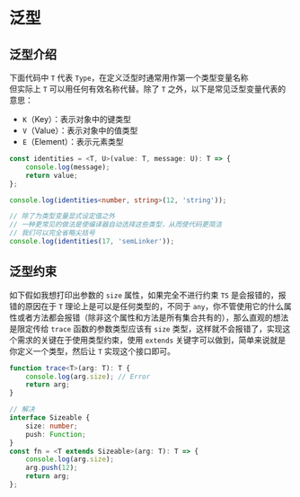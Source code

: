 # 泛型

## 泛型介绍

下面代码中 `T` 代表 `Type`，在定义泛型时通常用作第一个类型变量名称  
但实际上 `T` 可以用任何有效名称代替。除了 `T` 之外，以下是常见泛型变量代表的意思：

- `K`（Key）：表示对象中的键类型
- `V`（Value）：表示对象中的值类型
- `E`（Element）：表示元素类型

```ts
const identities = <T, U>(value: T, message: U): T => {
	console.log(message);
	return value;
};

console.log(identities<number, string>(12, 'string'));

// 除了为类型变量显式设定值之外
// 一种更常见的做法是使编译器自动选择这些类型，从而使代码更简洁
// 我们可以完全省略尖括号
console.log(identities(17, 'semLinker'));
```

## 泛型约束

如下假如我想打印出参数的 `size` 属性，如果完全不进行约束 `TS` 是会报错的，报错的原因在于 `T` 理论上是可以是任何类型的，不同于 `any`，你不管使用它的什么属性或者方法都会报错（除非这个属性和方法是所有集合共有的），那么直观的想法是限定传给 `trace` 函数的参数类型应该有 `size` 类型，这样就不会报错了，实现这个需求的关键在于使用类型约束，使用 `extends` 关键字可以做到，简单来说就是你定义一个类型，然后让 `T` 实现这个接口即可。

```ts
function trace<T>(arg: T): T {
	console.log(arg.size); // Error
	return arg;
}

// 解决
interface Sizeable {
	size: number;
	push: Function;
}
const fn = <T extends Sizeable>(arg: T): T => {
	console.log(arg.size);
	arg.push(12);
	return arg;
};
```
